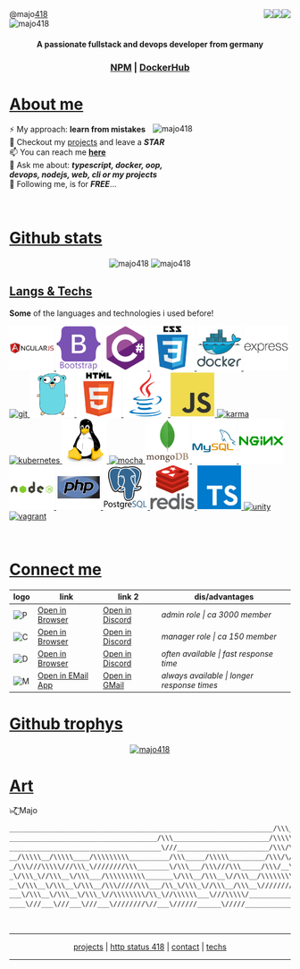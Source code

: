 <span>
    <span align="left" width="50%">
        @majo<a href="https://developer.mozilla.org/en-US/docs/Web/HTTP/Status/418">418</a>
    </span>
    <span width="50%">
        <img align="right" 
             src="https://komarev.com/ghpvc/?username=majo418&label=Profile%20views&color=0e75b6&style=flat" />
        <img align="right" 
             src="https://img.shields.io/badge/dynamic/json?color=green&label=location&query=location&url=https%3A%2F%2Fapi.github.com%2Fusers%2Fmajo418" />
        <img align="right" 
             src="https://img.shields.io/badge/dynamic/json?color=orange&label=Follower&query=followers&suffix=x&url=https%3A%2F%2Fapi.github.com%2Fusers%2Fmajo418" />
    </span>
</span>
<br>

<span align="left">
    <img src="https://avatars.githubusercontent.com/u/39386799?s=256&v=4" alt="majo418" height="64" />
    <h4 align="center">
        A passionate fullstack and devops developer from germany
    </h4>
    <h3 align="center">
        <a href="https://www.npmjs.com/~majo418">NPM</a>
        |
        <a href="https://hub.docker.com/u/majo418">DockerHub</a>
    </h3>
</span>

<h1 align="left"><u>About me</u></h1>
<img align="right" style="width: 49%; display: inline-block;" src="https://github-readme-stats.vercel.app/api/top-langs?username=majo418&show_icons=true&locale=en&layout=compact" alt="majo418" />
<p align="left">
     ⚡ My approach: <b>learn from mistakes</b><br>
    🌟 Checkout my <a href="https://github.com/majo418?tab=repositories">projects</a> and leave a <b><i>STAR</i></b><br>
    📫 You can reach me <b><a href="https://github.com/majo418#connect-me">here</a></b><br>
    💬 Ask me about:
    <b><i>
        typescript, docker, oop,<br>
        devops, nodejs, web, cli or my projects
    </i></b><br>
    🔗 Following me, is for <b><i>FREE</i></b>...
</p>
<br>

<h1 align="left"><u>Github stats</u></h1>
<p align="center" style="width: 100%;">
    <span style="width: 100%;">
        <img align="center" style="width: 49%;" src="https://github-readme-streak-stats.herokuapp.com/?user=majo418&" alt="majo418" />
        <img align="center" style="width: 49%;" src="https://github-readme-stats.vercel.app/api?username=majo418&show_icons=true&locale=en" alt="majo418" />
    </span>
</p>

<h2 align="left"><u>Langs & Techs</u></h2>
<b>Some</b> of the languages and technologies i used before! 
<p align="left">
  <a href="https://angular.io" target="_blank">
      <img src="https://raw.githubusercontent.com/devicons/devicon/master/icons/angularjs/angularjs-original-wordmark.svg"
          alt="angularjs" width="80" height="80" />
  </a>
  <a href="https://getbootstrap.com" target="_blank">
      <img src="https://raw.githubusercontent.com/devicons/devicon/master/icons/bootstrap/bootstrap-plain-wordmark.svg"
          alt="bootstrap" width="80" height="80" />
  </a>
  <a href="https://www.w3schools.com/cs/" target="_blank">
      <img src="https://raw.githubusercontent.com/devicons/devicon/master/icons/csharp/csharp-original.svg"
          alt="csharp" width="80" height="80" />
  </a>
  <a href="https://www.w3schools.com/css/" target="_blank">
      <img src="https://raw.githubusercontent.com/devicons/devicon/master/icons/css3/css3-original-wordmark.svg"
          alt="css3" width="80" height="80" />
  </a>
  <a href="https://www.docker.com/" target="_blank">
      <img src="https://raw.githubusercontent.com/devicons/devicon/master/icons/docker/docker-original-wordmark.svg"
          alt="docker" width="80" height="80" />
  </a>
  <a href="https://expressjs.com" target="_blank">
      <img src="https://raw.githubusercontent.com/devicons/devicon/master/icons/express/express-original-wordmark.svg"
          alt="express" width="80" height="80" />
  </a>
  <a href="https://git-scm.com/" target="_blank">
      <img src="https://www.vectorlogo.zone/logos/git-scm/git-scm-icon.svg" alt="git" width="80" height="80" />
  </a>
  <a href="https://golang.org" target="_blank">
      <img src="https://raw.githubusercontent.com/devicons/devicon/master/icons/go/go-original.svg" alt="go"
          width="80" height="80" />
  </a>
  <a href="https://www.w3.org/html/" target="_blank">
      <img src="https://raw.githubusercontent.com/devicons/devicon/master/icons/html5/html5-original-wordmark.svg"
          alt="html5" width="80" height="80" />
  </a>
  <a href="https://www.java.com" target="_blank">
      <img src="https://raw.githubusercontent.com/devicons/devicon/master/icons/java/java-original.svg" alt="java"
          width="80" height="80" />
  </a>
  <a href="https://developer.mozilla.org/en-US/docs/Web/JavaScript" target="_blank">
      <img src="https://raw.githubusercontent.com/devicons/devicon/master/icons/javascript/javascript-original.svg"
          alt="javascript" width="80" height="80" />
  </a>
  <a href="https://karma-runner.github.io/latest/index.html" target="_blank">
      <img src="https://raw.githubusercontent.com/detain/svg-logos/780f25886640cef088af994181646db2f6b1a3f8/svg/karma.svg"
          alt="karma" width="80" height="80" />
  </a>
  <a href="https://kubernetes.io" target="_blank">
      <img src="https://www.vectorlogo.zone/logos/kubernetes/kubernetes-icon.svg" alt="kubernetes" width="80"
          height="80" />
  </a>
  <a href="https://www.linux.org/" target="_blank">
      <img src="https://raw.githubusercontent.com/devicons/devicon/master/icons/linux/linux-original.svg" alt="linux"
          width="80" height="80" />
  </a>
  <a href="https://mochajs.org" target="_blank">
      <img src="https://www.vectorlogo.zone/logos/mochajs/mochajs-icon.svg" alt="mocha" width="80" height="80" />
  </a>
  <a href="https://www.mongodb.com/" target="_blank">
      <img src="https://raw.githubusercontent.com/devicons/devicon/master/icons/mongodb/mongodb-original-wordmark.svg"
          alt="mongodb" width="80" height="80" />
  </a>
  <a href="https://www.mysql.com/" target="_blank">
      <img src="https://raw.githubusercontent.com/devicons/devicon/master/icons/mysql/mysql-original-wordmark.svg"
          alt="mysql" width="80" height="80" />
  </a>
  <a href="https://www.nginx.com" target="_blank">
      <img src="https://raw.githubusercontent.com/devicons/devicon/master/icons/nginx/nginx-original.svg" alt="nginx"
          width="80" height="80" />
  </a>
  <a href="https://nodejs.org" target="_blank">
      <img src="https://raw.githubusercontent.com/devicons/devicon/master/icons/nodejs/nodejs-original-wordmark.svg"
          alt="nodejs" width="80" height="80" />
  </a>
  <a href="https://www.php.net" target="_blank">
      <img src="https://raw.githubusercontent.com/devicons/devicon/master/icons/php/php-original.svg" alt="php"
          width="80" height="80" />
  </a>
  <a href="https://www.postgresql.org" target="_blank">
      <img src="https://raw.githubusercontent.com/devicons/devicon/master/icons/postgresql/postgresql-original-wordmark.svg"
          alt="postgresql" width="80" height="80" />
  </a>
  <a href="https://redis.io" target="_blank">
      <img src="https://raw.githubusercontent.com/devicons/devicon/master/icons/redis/redis-original-wordmark.svg"
          alt="redis" width="80" height="80" />
  </a>
  <a href="https://www.typescriptlang.org/" target="_blank">
      <img src="https://raw.githubusercontent.com/devicons/devicon/master/icons/typescript/typescript-original.svg"
          alt="typescript" width="80" height="80" />
  </a>
  <a href="https://unity.com/" target="_blank">
      <img src="https://www.vectorlogo.zone/logos/unity3d/unity3d-icon.svg" alt="unity" width="80" height="80" />
  </a>
  <a href="https://www.vagrantup.com/" target="_blank">
      <img src="https://www.vectorlogo.zone/logos/vagrantup/vagrantup-icon.svg" alt="vagrant" width="80"
          height="80" />
  </a>
</p>

<br>
<h1 align="left"><u>Connect me</u></h1>
<table>
    <thead>
        <tr>
            <th>logo</th>
            <th>link</th>
            <th>link 2</th>
            <th>dis/advantages</th>
        </tr>
    </thead>
    <tbody>
        <tr>
            <td>
                <img align="center" src="https://cdn.discordapp.com/icons/759424063130304592/0c249ee1a23bd231f5c65c3248558a4f.png?size=1024" height="64" width="64" alt="P" />
            </td>
            <td><a href="https://web.programming.coreunit.net" target="blank">Open in Browser</a></td>
            <td><a href="https://programming.coreunit.net" target="blank">Open in Discord</a></td>
            <td><i>admin role | ca 3000 member<i></td>
        </tr>
        <tr>
            <td><img align="center" src="https://avatars.githubusercontent.com/u/66523802?s=1024&v=4" height="64" width="64" alt="C" /></td>
            <td><a href="https://web.discord.coreunit.net" target="blank">Open in Browser</a></td>
            <td><a href="https://discord.coreunit.net" target="blank">Open in Discord</a></td>
            <td><i>manager role | ca 150 member<i></td>
        </tr>
        <tr>
            <td><img align="center" src="https://discord.com/assets/3437c10597c1526c3dbd98c737c2bcae.svg" height="64" width="64" alt="D" /></td>
            <td><a href="https://web.majo.discord.coreunit.net" target="blank">Open in Browser</a></td>
            <td><a href="https://majo.discord.coreunit.net" target="blank">Open in Discord</a></td>
            <td><i>often available | fast response time<i></td>
        </tr>
        <tr>
            <td><img align="center" src="https://www.svgrepo.com/show/17588/mail.svg" height="64" width="64" alt="M" /></td>
            <td><a href="mailto:majo418@coreunit.net" target="blank">Open in EMail App</a></td>
            <td><a href="https://mail.google.com/mail/u/0/?fs=1&tf=cm&to=majo418@coreunit.net" target="blank">Open in GMail</a></td>
            <td><i>always available | longer response times<i></td>
        </tr>
    </tbody>
</table>

<h1 align="left"><u>Github trophys</u></h1>
<p align="center">
<a href="https://github.com/ryo-ma/github-profile-trophy">
  <img align="center" style="width: 100%;" src="https://github-profile-trophy.vercel.app/?username=majo418" alt="majo418" />
</a>
</p>

<h1 align="left"><u>Art</u></h1>

๖̶ζ͜͡ Majo
```sh
__________________________________________________________________/\\\_________/\\\_____/\\\\\\\\\__________
_____________________________________/\\\________________________/\\\\\_____/\\\\\\\___/\\\///////\\\_______
______________________________________\///_______________________/\\\/\\\____\/////\\\__\/\\\_____\/\\\_____
__/\\\\\__/\\\\\____/\\\\\\\\\__________/\\\_____/\\\\\_________/\\\/\/\\\________\/\\\__\///\\\\\\\\\/_____
_/\\\///\\\\\///\\\_\////////\\\________\/\\\___/\\\///\\\_____/\\\/__\/\\\________\/\\\___/\\\///////\\\___
_\/\\\_\//\\\__\/\\\___/\\\\\\\\\\_______\/\\\__/\\\__\//\\\__/\\\\\\\\\\\\\\\\_____\/\\\__/\\\______\//\\\_
__\/\\\__\/\\\__\/\\\__/\\\/////\\\___/\\_\/\\\_\//\\\__/\\\__\///////////\\\//______\/\\\_\//\\\______/\\\_
___\/\\\__\/\\\__\/\\\_\//\\\\\\\\/\\_\//\\\\\\___\///\\\\\/_____________\/\\\________\/\\\__\///\\\\\\\\\/_
____\///___\///___\///___\////////\//___\//////______\/////_______________\///_________\///_____\/////////__
```
<br>
<hr>
<p align="center">
    <a href="https://github.com/majo418?tab=repositories">projects</a> | 
    <a href="https://developer.mozilla.org/en-US/docs/Web/HTTP/Status/418">http status 418</a> | 
    <a href="https://github.com/majo418#connect-me">contact</a> | 
    <a href="https://github.com/majo418#langs--techs">techs</a>
</p>
<hr>
